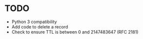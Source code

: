 TODO
====

* Python 3 compatibility
* Add code to delete a record
* Check to ensure TTL is between 0 and 2147483647 (RFC 2181)
